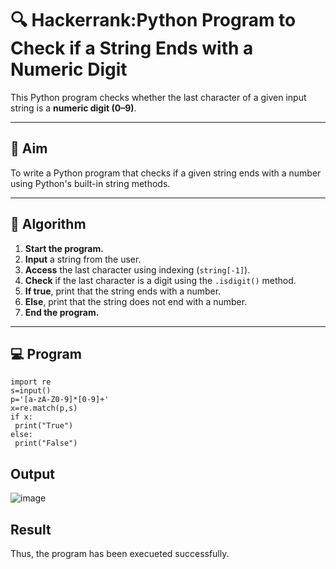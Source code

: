 # 🔍 Hackerrank:Python Program to Check if a String Ends with a Numeric Digit

This Python program checks whether the last character of a given input string is a **numeric digit (0–9)**.

---

## 🎯 Aim

To write a Python program that checks if a given string ends with a number using Python's built-in string methods.

---

## 🧠 Algorithm

1. **Start the program.**
2. **Input** a string from the user.
3. **Access** the last character using indexing (`string[-1]`).
4. **Check** if the last character is a digit using the `.isdigit()` method.
5. **If true**, print that the string ends with a number.
6. **Else**, print that the string does not end with a number.
7. **End the program.**

---

## 💻  Program
    import re
    s=input()
    p='[a-zA-Z0-9]*[0-9]+'
    x=re.match(p,s)
    if x:
     print("True")
    else:
     print("False")

## Output
![image](https://github.com/user-attachments/assets/6b3777a3-9693-49ed-94f8-5afbc2f1151a)


## Result
Thus, the program has been execueted successfully.
